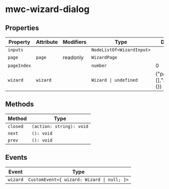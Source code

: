 # mwc-wizard-dialog

## Properties

| Property    | Attribute | Modifiers | Type                      | Default                   |
|-------------|-----------|-----------|---------------------------|---------------------------|
| `inputs`    |           |           | `NodeListOf<WizardInput>` |                           |
| `page`      | `page`    | readonly  | `WizardPage`              |                           |
| `pageIndex` |           |           | `number`                  | 0                         |
| `wizard`    | `wizard`  |           | `Wizard \| undefined`     | {"pages":[],"actions":{}} |

## Methods

| Method   | Type                     |
|----------|--------------------------|
| `closed` | `(action: string): void` |
| `next`   | `(): void`               |
| `prev`   | `(): void`               |

## Events

| Event    | Type                                       |
|----------|--------------------------------------------|
| `wizard` | `CustomEvent<{ wizard: Wizard \| null; }>` |
